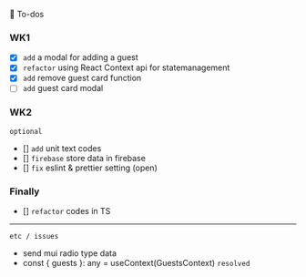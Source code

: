💙 To-dos

### WK1
- [x] `add` a modal for adding a guest 
- [x] `refactor` using React Context api for statemanagement
- [x] `add` remove guest card function
- [ ] `add` guest card modal

### WK2
`optional`
- [] `add` unit text codes 
- [] `firebase` store data in firebase
- [] `fix` eslint & prettier setting (open)

### Finally
- [] `refactor` codes in TS

---
`etc / issues`
- send mui radio type data 
- const { guests }: any = useContext(GuestsContext) `resolved`